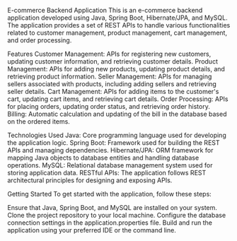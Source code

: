 E-commerce Backend Application
This is an e-commerce backend application developed using Java, Spring Boot, Hibernate/JPA, and MySQL. 
The application provides a set of REST APIs to handle various functionalities related to customer management, 
product management, cart management, and order processing.

Features
Customer Management: APIs for registering new customers, updating customer information, and retrieving customer details.
Product Management: APIs for adding new products, updating product details, and retrieving product information.
Seller Management: APIs for managing sellers associated with products, including adding sellers and retrieving seller details.
Cart Management: APIs for adding items to the customer's cart, updating cart items, and retrieving cart details.
Order Processing: APIs for placing orders, updating order status, and retrieving order history.
Billing: Automatic calculation and updating of the bill in the database based on the ordered items.

Technologies Used
Java: Core programming language used for developing the application logic.
Spring Boot: Framework used for building the REST APIs and managing dependencies.
Hibernate/JPA: ORM framework for mapping Java objects to database entities and handling database operations.
MySQL: Relational database management system used for storing application data.
RESTful APIs: The application follows REST architectural principles for designing and exposing APIs.

Getting Started
To get started with the application, follow these steps:

Ensure that Java, Spring Boot, and MySQL are installed on your system.
Clone the project repository to your local machine.
Configure the database connection settings in the application.properties file.
Build and run the application using your preferred IDE or the command line.
